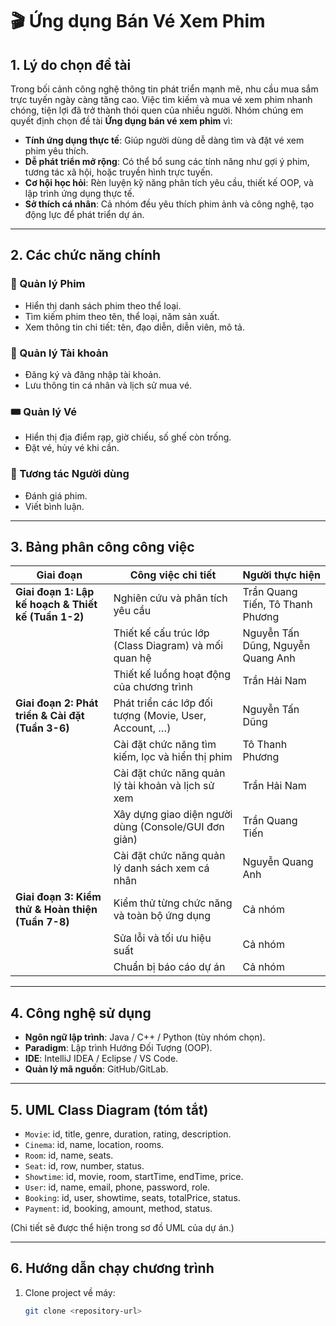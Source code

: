 # 🎬 Ứng dụng Bán Vé Xem Phim

## 1. Lý do chọn đề tài
Trong bối cảnh công nghệ thông tin phát triển mạnh mẽ, nhu cầu mua sắm trực tuyến ngày càng tăng cao. Việc tìm kiếm và mua vé xem phim nhanh chóng, tiện lợi đã trở thành thói quen của nhiều người. Nhóm chúng em quyết định chọn đề tài **Ứng dụng bán vé xem phim** vì:

- **Tính ứng dụng thực tế**: Giúp người dùng dễ dàng tìm và đặt vé xem phim yêu thích.
- **Dễ phát triển mở rộng**: Có thể bổ sung các tính năng như gợi ý phim, tương tác xã hội, hoặc truyền hình trực tuyến.
- **Cơ hội học hỏi**: Rèn luyện kỹ năng phân tích yêu cầu, thiết kế OOP, và lập trình ứng dụng thực tế.
- **Sở thích cá nhân**: Cả nhóm đều yêu thích phim ảnh và công nghệ, tạo động lực để phát triển dự án.

---

## 2. Các chức năng chính

### 🎥 Quản lý Phim
- Hiển thị danh sách phim theo thể loại.
- Tìm kiếm phim theo tên, thể loại, năm sản xuất.
- Xem thông tin chi tiết: tên, đạo diễn, diễn viên, mô tả.

### 👤 Quản lý Tài khoản
- Đăng ký và đăng nhập tài khoản.
- Lưu thông tin cá nhân và lịch sử mua vé.

### 🎟️ Quản lý Vé
- Hiển thị địa điểm rạp, giờ chiếu, số ghế còn trống.
- Đặt vé, hủy vé khi cần.

### 💬 Tương tác Người dùng
- Đánh giá phim.
- Viết bình luận.

---

## 3. Bảng phân công công việc

| Giai đoạn | Công việc chi tiết | Người thực hiện |
|-----------|-------------------|-----------------|
| **Giai đoạn 1: Lập kế hoạch & Thiết kế (Tuần 1-2)** | Nghiên cứu và phân tích yêu cầu | Trần Quang Tiến, Tô Thanh Phương |
| | Thiết kế cấu trúc lớp (Class Diagram) và mối quan hệ | Nguyễn Tấn Dũng, Nguyễn Quang Anh |
| | Thiết kế luồng hoạt động của chương trình | Trần Hải Nam |
| **Giai đoạn 2: Phát triển & Cài đặt (Tuần 3-6)** | Phát triển các lớp đối tượng (Movie, User, Account, …) | Nguyễn Tấn Dũng |
| | Cài đặt chức năng tìm kiếm, lọc và hiển thị phim | Tô Thanh Phương |
| | Cài đặt chức năng quản lý tài khoản và lịch sử xem | Trần Hải Nam |
| | Xây dựng giao diện người dùng (Console/GUI đơn giản) | Trần Quang Tiến |
| | Cài đặt chức năng quản lý danh sách xem cá nhân | Nguyễn Quang Anh |
| **Giai đoạn 3: Kiểm thử & Hoàn thiện (Tuần 7-8)** | Kiểm thử từng chức năng và toàn bộ ứng dụng | Cả nhóm |
| | Sửa lỗi và tối ưu hiệu suất | Cả nhóm |
| | Chuẩn bị báo cáo dự án | Cả nhóm |

---

## 4. Công nghệ sử dụng
- **Ngôn ngữ lập trình**: Java / C++ / Python (tùy nhóm chọn).
- **Paradigm**: Lập trình Hướng Đối Tượng (OOP).
- **IDE**: IntelliJ IDEA / Eclipse / VS Code.
- **Quản lý mã nguồn**: GitHub/GitLab.

---

## 5. UML Class Diagram (tóm tắt)
- `Movie`: id, title, genre, duration, rating, description.
- `Cinema`: id, name, location, rooms.
- `Room`: id, name, seats.
- `Seat`: id, row, number, status.
- `Showtime`: id, movie, room, startTime, endTime, price.
- `User`: id, name, email, phone, password, role.
- `Booking`: id, user, showtime, seats, totalPrice, status.
- `Payment`: id, booking, amount, method, status.

(Chi tiết sẽ được thể hiện trong sơ đồ UML của dự án.)

---

## 6. Hướng dẫn chạy chương trình
1. Clone project về máy:
   ```bash
   git clone <repository-url>
